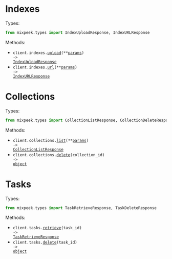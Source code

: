 # Indexes

Types:

```python
from mixpeek.types import IndexUploadResponse, IndexURLResponse
```

Methods:

- <code title="post /index/upload">client.indexes.<a href="./src/mixpeek/resources/indexes.py">upload</a>(\*\*<a href="src/mixpeek/types/index_upload_params.py">params</a>) -> <a href="./src/mixpeek/types/index_upload_response.py">IndexUploadResponse</a></code>
- <code title="post /index/url">client.indexes.<a href="./src/mixpeek/resources/indexes.py">url</a>(\*\*<a href="src/mixpeek/types/index_url_params.py">params</a>) -> <a href="./src/mixpeek/types/index_url_response.py">IndexURLResponse</a></code>

# Collections

Types:

```python
from mixpeek.types import CollectionListResponse, CollectionDeleteResponse
```

Methods:

- <code title="get /collections/">client.collections.<a href="./src/mixpeek/resources/collections/collections.py">list</a>(\*\*<a href="src/mixpeek/types/collection_list_params.py">params</a>) -> <a href="./src/mixpeek/types/collection_list_response.py">CollectionListResponse</a></code>
- <code title="delete /collections/{collection_id}">client.collections.<a href="./src/mixpeek/resources/collections/collections.py">delete</a>(collection_id) -> <a href="./src/mixpeek/types/collection_delete_response.py">object</a></code>

# Tasks

Types:

```python
from mixpeek.types import TaskRetrieveResponse, TaskDeleteResponse
```

Methods:

- <code title="get /tasks/{task_id}">client.tasks.<a href="./src/mixpeek/resources/tasks.py">retrieve</a>(task_id) -> <a href="./src/mixpeek/types/task_retrieve_response.py">TaskRetrieveResponse</a></code>
- <code title="delete /tasks/{task_id}">client.tasks.<a href="./src/mixpeek/resources/tasks.py">delete</a>(task_id) -> <a href="./src/mixpeek/types/task_delete_response.py">object</a></code>
